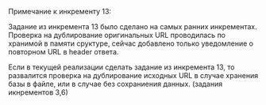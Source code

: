 Примечание к инкременту 13:

Задание из инкремента 13 было сделано на самых ранних инкрементах. 
Проверка на дублирование оригинальных URL проводилась по хранимой в памяти сруктуре,
сейчас добавлено только уведомление о повторном URL  в header ответа.

Если в текущей реализации сделать задание из инкремента 13, то развалится проверка на
дублирование исходных URL в случае хранения базы в файле, или в случае без сохраниения данных.
(задания икнрементов 3,6)
